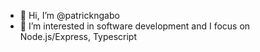 - 👋 Hi, I’m @patrickngabo
- 👀 I’m interested in software development and I focus on Node.js/Express, Typescript

<!---
patrickngabo/patrickngabo is a ✨ special ✨ repository because its `README.md` (this file) appears on your GitHub profile.
You can click the Preview link to take a look at your changes.
--->
